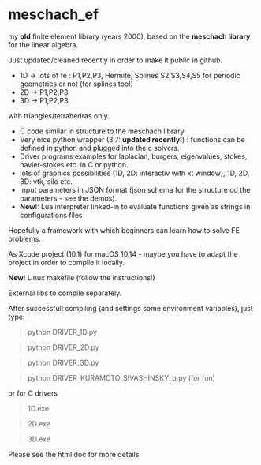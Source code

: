 # meschach_ef
my **old** finite element library (years 2000), based on the **meschach library** for the linear algebra.

Just updated/cleaned recently in order to make it public in github.

- 1D -> lots of fe : P1,P2,P3, Hermite, Splines S2,S3,S4,S5  for periodic geometries or not (for splines too!)
- 2D -> P1,P2,P3
- 3D -> P1,P2,P3

with triangles/tetrahedras only.

- C code similar in structure to the meschach library
- Very nice python wrapper (3.7: **updated recently!**) : functions can be defined in python and plugged into the c solvers.
- Driver programs examples for laplacian, burgers, eigenvalues, stokes, navier-stokes etc. in C or python.
- lots of graphics possibilities (1D, 2D: interactiv with xt window), 1D, 2D, 3D: vtk, silo etc.
- Input parameters in JSON format (json schema for the structure od the parameters - see the demos).
- **New**!: Lua interpreter linked-in to evaluate functions given as strings in configurations files

Hopefully a framework with which beginners can learn how to solve FE problems.

As Xcode project (10.1) for macOS 10.14 - maybe you have to adapt the project in order to compile it locally.

**New**! Linux makefile (follow the instructions!)

External libs to compile separately. 

After successfull compiling (and settings some environment variables), just type:
> python DRIVER_1D.py

> python DRIVER_2D.py

> python DRIVER_3D.py

> python DRIVER_KURAMOTO_SIVASHINSKY_b.py  (for fun)

or for C drivers
> 1D.exe

> 2D.exe

> 3D.exe

Please see the html doc for more details

